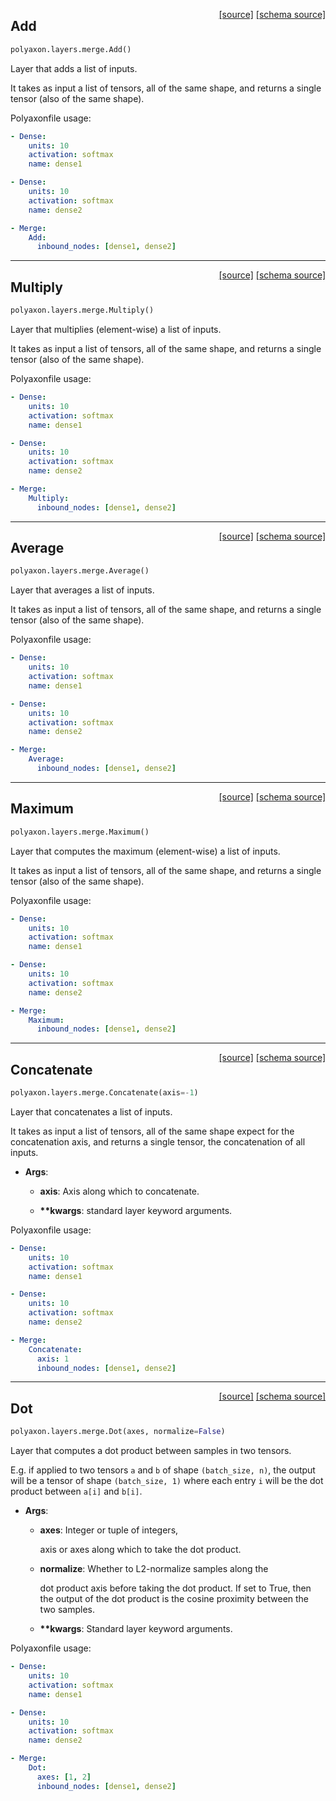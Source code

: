 <span style="float:right;">[[source]](https://github.com/polyaxon/polyaxon/blob/master/polyaxon/layers/merge.py#L16) [[schema source]](https://github.com/polyaxon/polyaxon-schemas/blob/master/polyaxon/layers/merge.py#L16)</span>
## Add

```python
polyaxon.layers.merge.Add()
```

Layer that adds a list of inputs.

It takes as input a list of tensors,
all of the same shape, and returns
a single tensor (also of the same shape).

Polyaxonfile usage:

```yaml
- Dense:
	units: 10
	activation: softmax
	name: dense1

- Dense:
	units: 10
	activation: softmax
	name: dense2

- Merge:
	Add:
	  inbound_nodes: [dense1, dense2]
```


----

<span style="float:right;">[[source]](https://github.com/polyaxon/polyaxon/blob/master/polyaxon/layers/merge.py#L21) [[schema source]](https://github.com/polyaxon/polyaxon-schemas/blob/master/polyaxon/layers/merge.py#L21)</span>
## Multiply

```python
polyaxon.layers.merge.Multiply()
```

Layer that multiplies (element-wise) a list of inputs.

It takes as input a list of tensors,
all of the same shape, and returns
a single tensor (also of the same shape).

Polyaxonfile usage:

```yaml
- Dense:
	units: 10
	activation: softmax
	name: dense1

- Dense:
	units: 10
	activation: softmax
	name: dense2

- Merge:
	Multiply:
	  inbound_nodes: [dense1, dense2]
```


----

<span style="float:right;">[[source]](https://github.com/polyaxon/polyaxon/blob/master/polyaxon/layers/merge.py#L26) [[schema source]](https://github.com/polyaxon/polyaxon-schemas/blob/master/polyaxon/layers/merge.py#L26)</span>
## Average

```python
polyaxon.layers.merge.Average()
```

Layer that averages a list of inputs.

It takes as input a list of tensors,
all of the same shape, and returns
a single tensor (also of the same shape).

Polyaxonfile usage:

```yaml
- Dense:
	units: 10
	activation: softmax
	name: dense1

- Dense:
	units: 10
	activation: softmax
	name: dense2

- Merge:
	Average:
	  inbound_nodes: [dense1, dense2]
```


----

<span style="float:right;">[[source]](https://github.com/polyaxon/polyaxon/blob/master/polyaxon/layers/merge.py#L31) [[schema source]](https://github.com/polyaxon/polyaxon-schemas/blob/master/polyaxon/layers/merge.py#L31)</span>
## Maximum

```python
polyaxon.layers.merge.Maximum()
```

Layer that computes the maximum (element-wise) a list of inputs.

It takes as input a list of tensors,
all of the same shape, and returns
a single tensor (also of the same shape).

Polyaxonfile usage:

```yaml
- Dense:
	units: 10
	activation: softmax
	name: dense1

- Dense:
	units: 10
	activation: softmax
	name: dense2

- Merge:
	Maximum:
	  inbound_nodes: [dense1, dense2]
```


----

<span style="float:right;">[[source]](https://github.com/polyaxon/polyaxon/blob/master/polyaxon/layers/merge.py#L36) [[schema source]](https://github.com/polyaxon/polyaxon-schemas/blob/master/polyaxon/layers/merge.py#L36)</span>
## Concatenate

```python
polyaxon.layers.merge.Concatenate(axis=-1)
```

Layer that concatenates a list of inputs.

It takes as input a list of tensors,
all of the same shape expect for the concatenation axis,
and returns a single tensor, the concatenation of all inputs.

- __Args__:

	- __axis__: Axis along which to concatenate.

	- __**kwargs__: standard layer keyword arguments.


Polyaxonfile usage:

```yaml
- Dense:
	units: 10
	activation: softmax
	name: dense1

- Dense:
	units: 10
	activation: softmax
	name: dense2

- Merge:
	Concatenate:
	  axis: 1
	  inbound_nodes: [dense1, dense2]
```


----

<span style="float:right;">[[source]](https://github.com/polyaxon/polyaxon/blob/master/polyaxon/layers/merge.py#L41) [[schema source]](https://github.com/polyaxon/polyaxon-schemas/blob/master/polyaxon/layers/merge.py#L41)</span>
## Dot

```python
polyaxon.layers.merge.Dot(axes, normalize=False)
```

Layer that computes a dot product between samples in two tensors.

E.g. if applied to two tensors `a` and `b` of shape `(batch_size, n)`,
the output will be a tensor of shape `(batch_size, 1)`
where each entry `i` will be the dot product between
`a[i]` and `b[i]`.

- __Args__:

	- __axes__: Integer or tuple of integers,

		axis or axes along which to take the dot product.
	- __normalize__: Whether to L2-normalize samples along the

		dot product axis before taking the dot product.
		If set to True, then the output of the dot product
		is the cosine proximity between the two samples.
	- __**kwargs__: Standard layer keyword arguments.


Polyaxonfile usage:

```yaml
- Dense:
	units: 10
	activation: softmax
	name: dense1

- Dense:
	units: 10
	activation: softmax
	name: dense2

- Merge:
	Dot:
	  axes: [1, 2]
	  inbound_nodes: [dense1, dense2]
```
